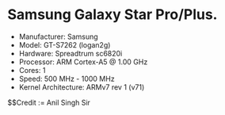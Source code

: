 # Samsung Galaxy Star Pro/Plus.

* Manufacturer: Samsung
* Model: GT-S7262 (logan2g)
* Hardware: Spreadtrum sc6820i
* Processor: ARM Cortex-A5 @ 1.00 GHz
* Cores: 1
* Speed: 500 MHz - 1000 MHz
* Kernel Architecture: ARMv7 rev 1 (v71)

$$Credit := Anil Singh Sir
